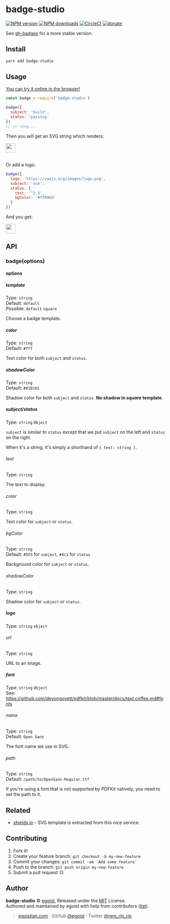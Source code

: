 # badge-studio

[![NPM version](https://img.shields.io/npm/v/badge-studio.svg?style=flat)](https://npmjs.com/package/badge-studio) [![NPM downloads](https://img.shields.io/npm/dm/badge-studio.svg?style=flat)](https://npmjs.com/package/badge-studio) [![CircleCI](https://circleci.com/gh/egoist/badge-studio/tree/master.svg?style=shield)](https://circleci.com/gh/egoist/badge-studio/tree/master)  [![donate](https://img.shields.io/badge/$-donate-ff69b4.svg?maxAge=2592000&style=flat)](https://github.com/egoist/donate)


See [gh-badges](https://github.com/badges/shields/blob/15f24fbcce7b0ef58d029ac16eb2f83dc808ec5b/INSTALL.md#install-the-api) for a more stable version.

## Install

```bash
yarn add badge-studio
```

## Usage

[You can try it online in the browser!](https://runkit.com/embed/vsnm4toslu49)

```js
const badge = require('badge-studio')

badge({
  subject: 'build',
  status: 'passing'
})
// => <svg...
```

Then you will get an SVG string which renders:

<img src="https://ooo.0o0.ooo/2017/06/28/595378ca91aae.png" height="30" />

##

Or add a logo:

```js
badge({
  logo: 'https://vuejs.org/images/logo.png',
  subject: 'vue',
  status: {
    text: '^2.3',
    bgColor: '#ff69b4'
  }
})
```

And you get:

<img src="https://ooo.0o0.ooo/2017/06/28/595378b12e9c8.png" height="30" />

## API

### badge(options)

#### options

##### template

Type: `string`<br>
Default: `default`<br>
Possible: `default` `square`

Choose a badge template.

##### color

Type: `string`<br>
Default: `#fff`

Text color for both `subject` and `status`.

##### shadowColor

Type: `string`<br>
Default: `#010101`

Shadow color for both `subject` and `status`. **No shadow in *square* template**.

##### subject/status

Type: `string` `Object`

`subject` is similar to `status` except that we put `subject` on the left and `status` on the right.

When it's a string, it's simply a shorthand of `{ text: string }`.

###### text

Type: `string`

The text to display.

###### color

Type: `string`

Text color for `subject` or `status`.

###### bgColor 

Type: `string`<br>
Default: `#555` for `subject`, `#4c1` for `status`

Background color for `subject` or `status`.

###### shadowColor

Type: `string`

Shadow color for `subject` or `status`.

##### logo

Type: `string` `object`

###### url

Type: `string`

URL to an image.

##### font

Type: `string` `Object`<br>
See: https://github.com/devongovett/pdfkit/blob/master/docs/text.coffee.md#fonts

###### name

Type: `string`<br>
Default: `Open Sans`

The font name we use in SVG.

###### path

Type: `string`<br>
Default: `/path/to/OpenSans-Regular.ttf`

If you're using a font that is not supported by PDFKit natively, you need to set the path to it.

## Related

- [shields.io](http://shields.io/) - SVG template is extracted from this nice service.

## Contributing

1. Fork it!
2. Create your feature branch: `git checkout -b my-new-feature`
3. Commit your changes: `git commit -am 'Add some feature'`
4. Push to the branch: `git push origin my-new-feature`
5. Submit a pull request :D


## Author

**badge-studio** © [egoist](https://github.com/egoist), Released under the [MIT](./LICENSE) License.<br>
Authored and maintained by egoist with help from contributors ([list](https://github.com/egoist/badge-studio/contributors)).

> [egoistian.com](https://egoistian.com) · GitHub [@egoist](https://github.com/egoist) · Twitter [@rem_rin_rin](https://twitter.com/rem_rin_rin)
